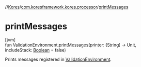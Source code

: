 //[Kores](../../index.md)/[com.koresframework.kores.processor](index.md)/[printMessages](print-messages.md)

# printMessages

[jvm]\
fun [ValidationEnvironment](-validation-environment/index.md).[printMessages](print-messages.md)(printer: ([String](https://kotlinlang.org/api/latest/jvm/stdlib/kotlin/-string/index.html)) -> [Unit](https://kotlinlang.org/api/latest/jvm/stdlib/kotlin/-unit/index.html), includeStack: [Boolean](https://kotlinlang.org/api/latest/jvm/stdlib/kotlin/-boolean/index.html) = false)

Prints messages registered in [ValidationEnvironment](-validation-environment/index.md).
